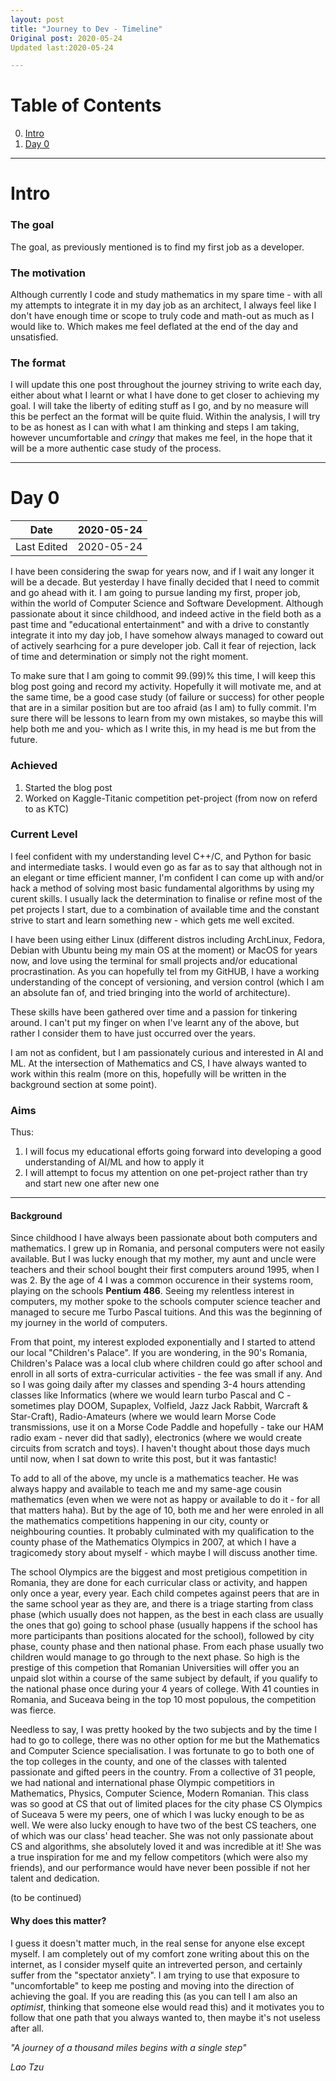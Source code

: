 ```yaml
---
layout: post
title: "Journey to Dev - Timeline"
Original post: 2020-05-24
Updated last:2020-05-24

---
```

# Table of Contents
0. [Intro](#Intro)
1. [Day 0](#Day0)
----
# Intro

### The goal
The goal, as previously mentioned is to find my first job as a developer. 

### The motivation
Although currently I code and study mathematics in my spare time - with all my attempts to integrate it in my day job as an architect, I always feel like I don't have enough time or scope to truly code and math-out as much as I would like to. Which makes me feel deflated at the end of the day and unsatisfied.

### The format
I will update this one post throughout the journey striving to write each day, either about what I learnt or what I have done to get closer to achieving my goal. I will take the liberty of editing stuff as I go, and by no measure will this be perfect an the format will be quite fluid. Within the analysis, I will try to be as honest as I can with what I  am thinking and steps I am taking, however uncumfortable and *cringy* that makes me feel, in the hope that it will be a more authentic case study of the process.

---

# Day 0 
| Date        | 2020-05-24 |
|-------------|------------|
| Last Edited | 2020-05-24 |

I have been considering the swap for years now, and if I wait any longer it will be a decade. But yesterday I have finally decided that I need to commit and go ahead with it. I am going to pursue landing my first, proper job, within the world of Computer Science and Software Development. Although passionate about it since childhood, and indeed active in the field both as a past time and "educational entertainment" and with a drive to constantly integrate it into my day job, I have somehow always managed to coward out of actively searhcing for a pure developer job. Call it fear of rejection, lack of time and determination or simply not the right moment.

To make sure that I am going to commit 99.(99)% this time, I will keep this blog post going and record my activity. Hopefully it will motivate me, and at the same time, be a good case study (of failure or success) for other people that are in a similar position but are too afraid (as I am) to fully commit. I'm sure there will be lessons to learn from my own mistakes, so maybe this will help both me and you- which as I write this, in my head is me but from the future. 

### Achieved
1. Started the blog post
2. Worked on Kaggle-Titanic competition pet-project (from now on referd to as KTC)

### Current Level
I feel confident with my understanding level C++/C, and Python for basic and intermediate tasks. I would even go as far as to say that although not in an elegant or time efficient manner, I'm confident I can come up with and/or hack a method of solving most basic fundamental algorithms by using my curent skills. I usually lack the determination to finalise or refine most of the pet projects I start, due to a combination of available time and the constant strive to start and learn something new - which gets me well excited. 

I have been using either Linux (different distros including ArchLinux, Fedora, Debian with Ubuntu being my main OS at the moment) or MacOS for years now, and love using the terminal for small projects and/or educational procrastination. As you can hopefully tel from my GitHUB, I have a working understanding of the concept of versioning, and version control (which I am an absolute fan of, and tried bringing into the world of architecture). 

These skills have been gathered over time and a passion for tinkering around. I can't put my finger on when I've learnt any of the above, but rather I consider them to have just occurred over the years.

I am not as confident, but I am passionately curious and interested in AI and ML. At the intersection of Mathematics and CS, I have always wanted to work within this realm (more on this, hopefully will be written in the background section at some point). 

### Aims
Thus:
1. I will focus my educational efforts going forward into developing a good understanding of AI/ML and how to apply it
2. I will attempt to focus my attention on one pet-project rather than try and start new one after new one

---

#### Background
Since childhood I have always been passionate about both computers and mathematics. I grew up in Romania, and personal computers were not easily available. But I was lucky enough that my mother, my aunt and uncle were teachers and their school bought their first computers around 1995, when I was 2. By the age of 4 I was a common occurence in their systems room, playing on the schools **Pentium 486**. Seeing my relentless interest in computers, my mother spoke to the schools computer science teacher and managed to secure me Turbo Pascal tuitions. And this was the beginning of my journey in the world of computers. 

From that point, my interest exploded exponentially and I started to attend our local "Children's Palace". If you are wondering, in the 90's Romania, Children's Palace was a local club where children could go after school and enroll in all sorts of extra-curricular activities - the fee was small if any. And so I was going daily after my classes and spending 3-4 hours attending classes like Informatics (where we would learn turbo Pascal and C - sometimes play DOOM, Supaplex, Volfield, Jazz Jack Rabbit, Warcraft & Star-Craft), Radio-Amateurs (where we would learn Morse Code transmissions, use it on a Morse Code Paddle and hopefully - take our HAM radio exam - never did that sadly), electronics (where we would create circuits from scratch and toys). I haven't thought about those days much until now, when I sat down to write this post, but it was fantastic!

To add to all of the above, my uncle is a mathematics teacher. He was always happy and available to teach me and my same-age cousin mathematics (even when we were not as happy or available to do it - for all that matters haha). But by the age of 10, both me and her were enroled in all the mathematics competitions happening in our city, county or neighbouring counties. It probably culminated with my qualification to the county phase of the Mathematics Olympics in 2007, at which I have a tragicomedy story about myself - which maybe I will discuss another time. 

The school Olympics are the biggest and most pretigious competition in Romania, they are done for each curricular class or activity, and happen only once a year, every year. Each child competes against peers that are in the same school year as they are, and there is a triage starting from class phase (which usually does not happen, as the best in each class are usually the ones that go) going to school phase (usually happens if the school has more participants than positions alocated for the school), followed by city phase, county phase and then national phase. From each phase usually two children would manage to go through to the next phase. So high is the prestige of this competion that Romanian Universities will offer you an unpaid slot within a course of the same subject by default, if you qualify to the national phase once during your 4 years of college. With 41 counties in Romania, and Suceava being in the top 10 most populous, the competition was fierce.

Needless to say, I was pretty hooked by the two subjects and by the time I had to go to college, there was no other option for me but the Mathematics and Computer Science specialisation. I was fortunate to go to both one of the top colleges in the county, and one of the classes with talented passionate and gifted peers in the country. From a collective of 31 people, we had national and international phase Olympic competitiors in Mathematics, Physics, Computer Science, Modern Romanian. This class was so good at CS that out of limited places for the city phase CS Olympics of Suceava 5 were my peers, one of which I was lucky enough to be as well. We were also lucky enough to have two of the best CS teachers, one of which was our class' head teacher. She was not only passionate about CS and algorithms, she absolutely loved it and was incredible at it! She was a true inspiration for me and my fellow competitors (which were also my friends), and our performance would have never been possible if not her talent and dedication.

(to be continued)

#### Why does this matter?
I guess it doesn't matter much, in the real sense for anyone else except myself. I am completely out of my comfort zone writing about this on the internet, as I consider myself quite an intreverted person, and certainly suffer from the "spectator anxiety". I am trying to use that exposure to "uncomfortable" to keep me posting and moving into the direction of achieving the goal. If you are reading this (as you can tell I am also an *optimist*, thinking that someone else would read this) and it motivates you to follow that one path that you always wanted to, then maybe it's not useless after all. 

*"A journey of a thousand miles begins with a single step"*

*Lao Tzu*
